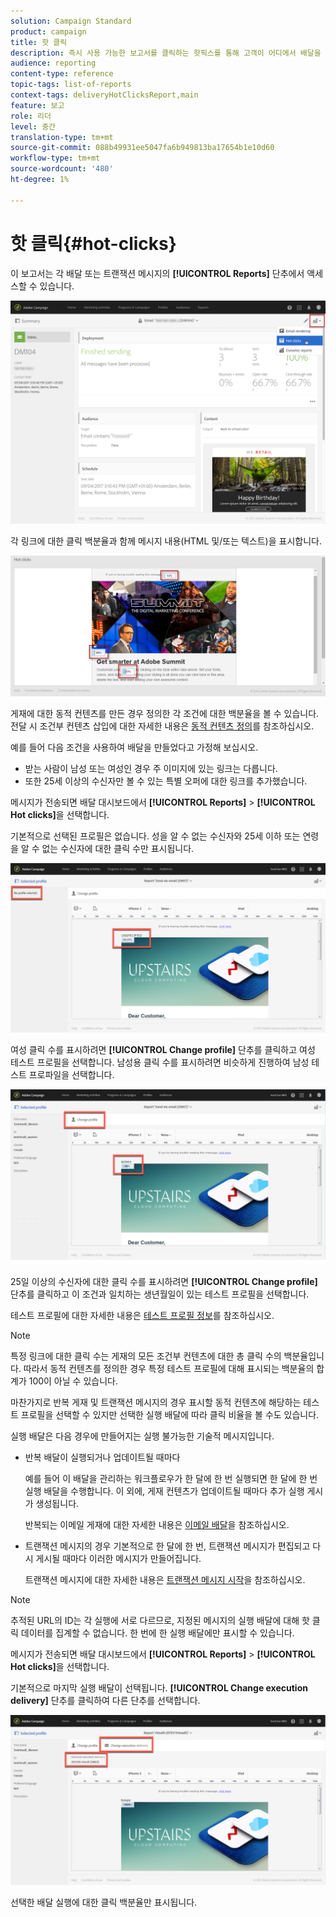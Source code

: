 ```yaml
---
solution: Campaign Standard
product: campaign
title: 핫 클릭
description: 즉시 사용 가능한 보고서를 클릭하는 핫픽스를 통해 고객이 어디에서 배달을 클릭했는지 확인할 수 있습니다.
audience: reporting
content-type: reference
topic-tags: list-of-reports
context-tags: deliveryHotClicksReport,main
feature: 보고
role: 리더
level: 중간
translation-type: tm+mt
source-git-commit: 088b49931ee5047fa6b949813ba17654b1e10d60
workflow-type: tm+mt
source-wordcount: '480'
ht-degree: 1%

---
```



# 핫 클릭{#hot-clicks}

이 보고서는 각 배달 또는 트랜잭션 메시지의 **[!UICONTROL Reports]** 단추에서 액세스할 수 있습니다.

![](assets/delivery_reports_hot-clicks_4.png)

각 링크에 대한 클릭 백분율과 함께 메시지 내용(HTML 및/또는 텍스트)을 표시합니다.

![](assets/delivery_reports_10.png)

게재에 대한 동적 컨텐츠를 만든 경우 정의한 각 조건에 대한 백분율을 볼 수 있습니다. 전달 시 조건부 컨텐츠 삽입에 대한 자세한 내용은 [동적 컨텐츠 정의](../../designing/using/personalization.md#defining-dynamic-content-in-an-email)를 참조하십시오.

예를 들어 다음 조건을 사용하여 배달을 만들었다고 가정해 보십시오.

* 받는 사람이 남성 또는 여성인 경우 주 이미지에 있는 링크는 다릅니다.
* 또한 25세 이상의 수신자만 볼 수 있는 특별 오퍼에 대한 링크를 추가했습니다.

메시지가 전송되면 배달 대시보드에서 **[!UICONTROL Reports]** > **[!UICONTROL Hot clicks]**&#x200B;을 선택합니다.

기본적으로 선택된 프로필은 없습니다. 성을 알 수 없는 수신자와 25세 이하 또는 연령을 알 수 없는 수신자에 대한 클릭 수만 표시됩니다.

![](assets/delivery_reports_hot-clicks_1.png)

여성 클릭 수를 표시하려면 **[!UICONTROL Change profile]** 단추를 클릭하고 여성 테스트 프로필을 선택합니다. 남성용 클릭 수를 표시하려면 비슷하게 진행하여 남성 테스트 프로파일을 선택합니다.

![](assets/delivery_reports_hot-clicks_2.png)

25일 이상의 수신자에 대한 클릭 수를 표시하려면 **[!UICONTROL Change profile]** 단추를 클릭하고 이 조건과 일치하는 생년월일이 있는 테스트 프로필을 선택합니다.

테스트 프로필에 대한 자세한 내용은 [테스트 프로필 정보](../../audiences/using/managing-test-profiles.md)를 참조하십시오.

>[!NOTE]
>
>특정 링크에 대한 클릭 수는 게재의 모든 조건부 컨텐츠에 대한 총 클릭 수의 백분율입니다. 따라서 동적 컨텐츠를 정의한 경우 특정 테스트 프로필에 대해 표시되는 백분율의 합계가 100이 아닐 수 있습니다.

마찬가지로 반복 게재 및 트랜잭션 메시지의 경우 표시할 동적 컨텐츠에 해당하는 테스트 프로필을 선택할 수 있지만 선택한 실행 배달에 따라 클릭 비율을 볼 수도 있습니다.

실행 배달은 다음 경우에 만들어지는 실행 불가능한 기술적 메시지입니다.

* 반복 배달이 실행되거나 업데이트될 때마다

   예를 들어 이 배달을 관리하는 워크플로우가 한 달에 한 번 실행되면 한 달에 한 번 실행 배달을 수행합니다. 이 외에, 게재 컨텐츠가 업데이트될 때마다 추가 실행 게시가 생성됩니다.

   반복되는 이메일 게재에 대한 자세한 내용은 [이메일 배달](../../automating/using/email-delivery.md)을 참조하십시오.

* 트랜잭션 메시지의 경우 기본적으로 한 달에 한 번, 트랜잭션 메시지가 편집되고 다시 게시될 때마다 이러한 메시지가 만들어집니다.

   트랜잭션 메시지에 대한 자세한 내용은 [트랜잭션 메시지 시작](../../channels/using/getting-started-with-transactional-msg.md)을 참조하십시오.

>[!NOTE]
>
>추적된 URL의 ID는 각 실행에 서로 다르므로, 지정된 메시지의 실행 배달에 대해 핫 클릭 데이터를 집계할 수 없습니다. 한 번에 한 실행 배달에만 표시할 수 있습니다.

메시지가 전송되면 배달 대시보드에서 **[!UICONTROL Reports]** > **[!UICONTROL Hot clicks]**&#x200B;을 선택합니다.

기본적으로 마지막 실행 배달이 선택됩니다. **[!UICONTROL Change execution delivery]** 단추를 클릭하여 다른 단추를 선택합니다.

![](assets/delivery_reports_hot-clicks_3.png)

선택한 배달 실행에 대한 클릭 백분율만 표시됩니다.
